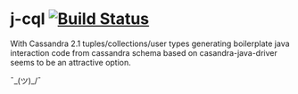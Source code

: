 j-cql    [![Build Status](https://travis-ci.org/trebogeer/j-cql.svg?branch=master)](https://travis-ci.org/trebogeer/j-cql)
=====

With Cassandra 2.1 tuples/collections/user types generating boilerplate java interaction code from cassandra schema based on casandra-java-driver seems to be an attractive option. 


¯\_(ツ)_/¯
